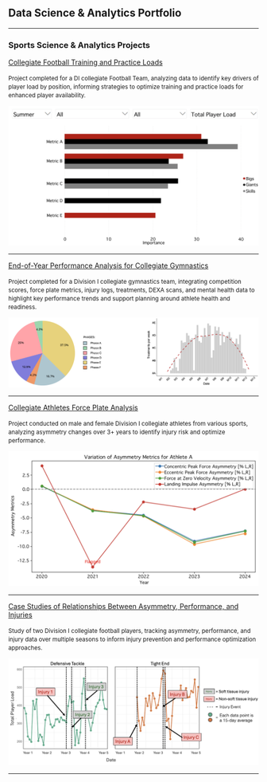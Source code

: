 ## Data Science & Analytics Portfolio

---

### Sports Science & Analytics Projects 

[Collegiate Football Training and Practice Loads](/FB_PlayerLoadProject)

<small>Project completed for a DI collegiate Football Team, analyzing data to identify key drivers of player load by position, informing strategies    to optimize training and practice loads for enhanced player availability.
</small>

<img src="images/CFB-training-load/dashboard.jpg?raw=true"/>

---

[End-of-Year Performance Analysis for Collegiate Gymnastics](/Gymnastics_Report)

<small>Project completed for a Division I collegiate gymnastics team, integrating competition scores, force plate metrics, injury logs, treatments, DEXA scans, and mental health data to highlight key performance trends and support planning around athlete health and readiness.</small>

<img src="images/Gymnastics/overview-figure.png?raw=true"/>

---

[Collegiate Athletes Force Plate Analysis](/AthleteProfiling_ForcePlate)

<small>Project conducted on male and female Division I collegiate athletes from various sports, analyzing asymmetry changes over 3+ years to identify injury risk and optimize performance.
</small>

<img src="images/AthleteProfiling/asymmetry.jpg?raw=true"/>

---


[Case Studies of Relationships Between Asymmetry, Performance, and Injuries](/FB_CaseStudies)

<small>Study of two Division I collegiate football players, tracking asymmetry, performance, and injury data over multiple seasons to inform injury prevention and performance optimization approaches.
</small>

<img src="images/AthleteProfiling/playerLoad.jpg?raw=true"/>

---

<!-- ### Category Name 2

- [Project 1 Title](http://example.com/)
- [Project 2 Title](http://example.com/)
- [Project 3 Title](http://example.com/)
- [Project 4 Title](http://example.com/)
- [Project 5 Title](http://example.com/)

---
-->


<!--
---
<p style="font-size:11px">Page template forked from <a href="https://github.com/evanca/quick-portfolio">evanca</a></p> -->
<!-- Remove above link if you don't want to attibute -->
